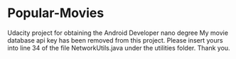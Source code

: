 # Popular-Movies
Udacity project for obtaining the Android Developer nano degree
My movie database api key has been removed from this project.  Please insert yours into line 34 of the file NetworkUtils.java under the utilities folder.  Thank you.
